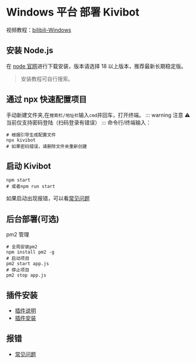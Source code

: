# Windows 平台 部署 Kivibot

视频教程：[bilibili-Windows](https://www.bilibili.com/video/BV19xrkYnEEj/)

## 安装 Node.js

在 [node 官网](https://nodejs.org/zh-cn/download/)进行下载安装，版本请选择 18 以上版本，推荐最新长期稳定版。

> 安装教程可自行搜索。

## 通过 npx 快速配置项目

手动新建文件夹,在`搜索栏/地址栏`输入`cmd`并回车，打开终端。
::: warning 注意 ⚠️
当前仅支持密码登陆（扫码登录有错误）
:::
命令行/终端输入：

```shell
# 根据引导生成配置文件
npx kivibot
# 如果密码错误，请删除文件夹重新创建
```

## 启动 Kivibot

```shell
npm start
# 或者npm run start
```

如果启动出现报错，可以看[常见问题](/start/problem)

## 后台部署(可选)

pm2 管理

```shell
# 全局安装pm2
npm install pm2 -g
# 启动项目
pm2 start app.js
# 停止项目
pm2 stop app.js
```

## 插件安装

- [插件说明](/plugin/note)
- [插件安装](/plugin/install)

## 报错

- [常见问题](/start/problem)
